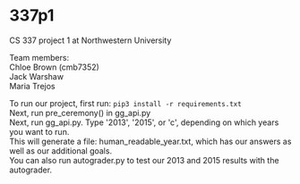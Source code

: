 # 337p1
CS 337 project 1 at Northwestern University

Team members:\
Chloe Brown (cmb7352)\
Jack Warshaw\
Maria Trejos

To run our project, first run: `pip3 install -r requirements.txt`\
Next, run pre_ceremony() in gg_api.py\
Next, run gg_api.py. Type '2013', '2015', or 'c', depending on which years you want to run.\
This will generate a file: human_readable_year.txt, which has our answers as well as our additional goals.\
You can also run autograder.py to test our 2013 and 2015 results with the autograder.
